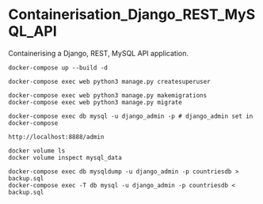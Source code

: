 # Containerisation_Django_REST_MySQL_API
Containerising a Django, REST, MySQL API application.

```
docker-compose up --build -d
```

```
docker-compose exec web python3 manage.py createsuperuser
```

```
docker-compose exec web python3 manage.py makemigrations
docker-compose exec web python3 manage.py migrate
```

```
docker-compose exec db mysql -u django_admin -p # django_admin set in docker-compose
```

```
http://localhost:8888/admin
```

```
docker volume ls
docker volume inspect mysql_data
```

```
docker-compose exec db mysqldump -u django_admin -p countriesdb > backup.sql
docker-compose exec -T db mysql -u django_admin -p countriesdb < backup.sql
```
